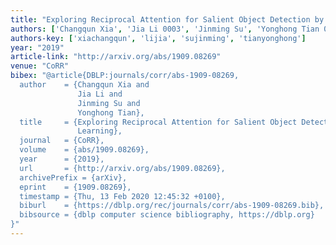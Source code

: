 ```yaml
---
title: "Exploring Reciprocal Attention for Salient Object Detection by Cooperative Learning"
authors: ['Changqun Xia', 'Jia Li 0003', 'Jinming Su', 'Yonghong Tian 0001']
authors-key: ['xiachangqun', 'lijia', 'sujinming', 'tianyonghong']
year: "2019"
article-link: "http://arxiv.org/abs/1909.08269"
venue: "CoRR"
bibex: "@article{DBLP:journals/corr/abs-1909-08269,
  author    = {Changqun Xia and
               Jia Li and
               Jinming Su and
               Yonghong Tian},
  title     = {Exploring Reciprocal Attention for Salient Object Detection by Cooperative
               Learning},
  journal   = {CoRR},
  volume    = {abs/1909.08269},
  year      = {2019},
  url       = {http://arxiv.org/abs/1909.08269},
  archivePrefix = {arXiv},
  eprint    = {1909.08269},
  timestamp = {Thu, 13 Feb 2020 12:45:32 +0100},
  biburl    = {https://dblp.org/rec/journals/corr/abs-1909-08269.bib},
  bibsource = {dblp computer science bibliography, https://dblp.org}
}"
---
```

